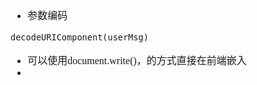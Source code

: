 <font face="Simsun" size=3>

- 参数编码
~~~
decodeURIComponent(userMsg)
~~~

- 可以使用document.write()，的方式直接在前端嵌入
-

</font>